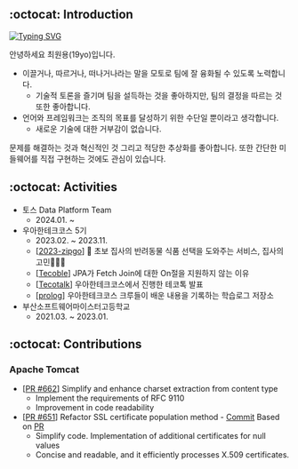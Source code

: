 ## :octocat: Introduction
<span>
<div>
<a href="https://git.io/typing-svg">
  <img src="https://readme-typing-svg.demolab.com?font=Fira+Code&duration=4000&pause=300&color=58A6FF&background=FFFFFF00&random=false&width=435&lines=Stockdale+Paradox;Data+Engineer" alt="Typing SVG" />
</a>

안녕하세요 최원용(19yo)입니다.
* 이끌거나, 따르거나, 떠나거나라는 말을 모토로 팀에 잘 융화될 수 있도록 노력합니다.
  * 기술적 토론을 즐기며 팀을 설득하는 것을 좋아하지만, 팀의 결정을 따르는 것 또한 좋아합니다.
* 언어와 프레임워크는 조직의 목표를 달성하기 위한 수단일 뿐이라고 생각합니다.
  * 새로운 기술에 대한 거부감이 없습니다.

문제를 해결하는 것과 혁신적인 것 그리고 적당한 추상화를 좋아합니다. 또한 간단한 미들웨어를 직접 구현하는 것에도 관심이 있습니다.
</span>

## :octocat: Activities
* 토스 Data Platform Team
  * 2024.01. ~
* 우아한테크코스 5기
  * 2023.02. ~ 2023.11.
  * [[2023-zipgo](https://github.com/woowacourse-teams/2023-zipgo)] 🦮 초보 집사의 반려동물 식품 선택을 도와주는 서비스, 집사의고민🚶🏻‍♀️
  * [[Tecoble](https://tecoble.techcourse.co.kr/post/2023-11-01-jpa-fetch-join/)] JPA가 Fetch Join에 대한 On절을 지원하지 않는 이유
  * [[Tecotalk](https://www.youtube.com/watch?v=3cTn53dtzJI)] 우아한테크코스에서 진행한 테코톡 발표
  * [[prolog](https://github.com/woowacourse/prolog)] 우아한테크코스 크루들이 배운 내용을 기록하는 학습로그 저장소
* 부산소프트웨어마이스터고등학교
  * 2021.03. ~ 2023.01.

## :octocat: Contributions
### Apache Tomcat
* [[PR #662](https://github.com/apache/tomcat/pull/662)] Simplify and enhance charset extraction from content type
  * Implement the requirements of RFC 9110
  * Improvement in code readability
* [[PR #651](https://github.com/apache/tomcat/pull/651)] Refactor SSL certificate population method - [Commit](https://github.com/apache/tomcat/commit/f650ea788df8067baa4267ac4df806ba1bff1853) Based on [PR](https://github.com/apache/tomcat/pull/651)
  * Simplify code. Implementation of additional certificates for null values
  * Concise and readable, and it efficiently processes X.509 certificates.
